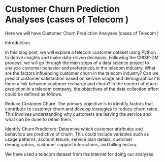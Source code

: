 # Customer Churn Prediction Analyses (cases of Telecom )
Here we will have 
Customer Churn Prediction Analyses (cases of Telecom )

Introduction

In this blog post, we will explore a telecom customer dataset using Python to derive insights and make data-driven decisions.
Following the CRISP-DM process, we will go through the main steps of a data science project to analyze customer behavior and preferences in the telecom industry.
What are the factors influencing customer churn in the telecom industry?
Can we predict customer satisfaction based on service usage and demographics?
Is there a link between customer recharge and churn?
In the context of churn prediction in a telecom company, the objectives of the data collection effort could be defined as follows:

Reduce Customer Churn: The primary objective is to identify factors that contribute to customer churn and develop strategies to reduce churn rates. This involves understanding why customers are leaving the service and what can be done to retain them.

Identify Churn Predictors: Determine which customer attributes and behaviors are predictive of churn. This could include variables such as usage patterns, account tenure, service plan details, customer demographics, customer support interactions, and billing history.

We have used a telecom dataset from the internet for doing our analyses.
